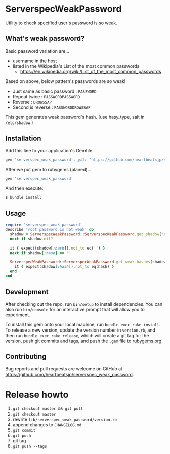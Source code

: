 # ServerspecWeakPassword

Utility to check specified user's password is so weak.

## What's weak password?
 
Basic password variation are...

- username in the host
- listed in the Wikipedia's List of the most common passwords
    - https://en.wikipedia.org/wiki/List_of_the_most_common_passwords

Based on above, below pattern's passwords are so weak!

- Just same as basic password : `PASSWORD`
- Repeat twice : `PASSWORDPASSWORD`
- Reverse : `DROWSSAP`
- Second is reverse : `PASSWORDDROWSSAP`

This gem generates weak password's hash.
(use hasy_type, salt in `/etc/shadow` )

## Installation

Add this line to your application's Gemfile:

```ruby
gem 'serverspec_weak_password', git: 'https://github.com/heartbeatsjp/serverspec_weak_password.git'
```

After we put gem to rubygems (planed)...

```ruby
gem 'serverspec_weak_password'
```

And then execute:

    $ bundle install

## Usage

```ruby
require 'serverspec_weak_password'
describe 'root password is not weak' do
  shadow = ServerspecWeakPassword::ServerspecWeakPassword.get_shadow('root')
  next if shadow.nil?

  it { expect(shadow[:hash]).not_to eq('') }
  next if shadow[:hash] == ''

  ServerspecWeakPassword::ServerspecWeakPassword.get_weak_hashes(shadow[:hash_type], shadow[:salt]).each do |hash|
    it { expect(shadow[:hash]).not_to eq(hash) }
  end
end
```

## Development

After checking out the repo, run `bin/setup` to install dependencies. You can also run `bin/console` for an interactive prompt that will allow you to experiment.

To install this gem onto your local machine, run `bundle exec rake install`. To release a new version, update the version number in `version.rb`, and then run `bundle exec rake release`, which will create a git tag for the version, push git commits and tags, and push the `.gem` file to [rubygems.org](https://rubygems.org).

## Contributing

Bug reports and pull requests are welcome on GitHub at https://github.com/heartbeatsjp/serverspec_weak_password.

# Release howto

1. `git checkout master && git pull`
2. `git checkout master`
3. rewrite `lib/serverspec_weak_password/version.rb`
4. append changes to `CHANGELOG.md`
5. `git commit`
6. `git push`
7. git tag
8. `git push --tags`
